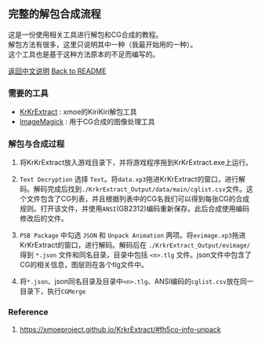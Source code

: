 ## 完整的解包合成流程

这是一份使用相关工具进行解包和CG合成的教程。\
解包方法有很多，这里只说明其中一种（我最开始用的一种）。\
这个工具也是基于这种方法原本的不足而编写的。

[返回中文说明](/doc/README_zh-CN.md)
[Back to README](/README.md)

### 需要的工具

* [KrKrExtract](https://github.com/xmoeproject/KrkrExtract/releases) : xmoe的KiriKiri解包工具
* [ImageMagick](https://imagemagick.org/script/download.php#windows) : 用于CG合成的图像处理工具

### 解包与合成过程

1. 将KrKrExtract放入游戏目录下，并将游戏程序拖到KrKrExtract.exe上运行。

2. `Text Decryption` 选择 `Text`。将`data.xp3`拖进KrKrExtract的窗口，进行解码。解码完成后找到`./KrkrExtract_Output/data/main/cglist.csv`文件。这个文件包含了CG列表，并且根据列表中的CG名我们可以得到每张CG的合成规则。打开该文件，并使用`ANSI`(GB2312)编码重新保存。此后合成使用编码修改后的文件。

3. `PSB Package` 中勾选 `JSON` 和 `Unpack Animation` 两项。将`evimage.xp3`拖进KrKrExtract的窗口，进行解码。解码后在 `./KrkrExtract_Output/evimage/` 得到 `*.json` 文件和同名目录，目录中包括 `<n>.tlg` 文件。json文件中包含了CG的相关信息，图层则在各个tlg文件中。

4. 将`*.json`、json同名目录及目录中`<n>.tlg`、ANSI编码的`cglist.csv`放在同一目录下，执行`CGMerge`

### Reference

1. <https://xmoeproject.github.io/KrkrExtract/#fh5co-info-unpack>
